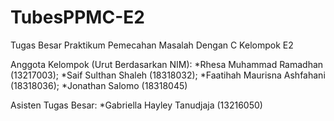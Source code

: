 # TubesPPMC-E2
Tugas Besar Praktikum Pemecahan Masalah Dengan C Kelompok E2

Anggota Kelompok (Urut Berdasarkan NIM):
*Rhesa Muhammad Ramadhan (13217003);
*Saif Sulthan Shaleh (18318032);
*Faatihah Maurisna Ashfahani (18318036);
*Jonathan Salomo (18318045)

Asisten Tugas Besar:
*Gabriella Hayley Tanudjaja (13216050)
